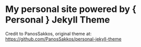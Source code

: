 # My personal site powered by { Personal } Jekyll Theme
Credit to PanosSakkos, original theme at:
https://github.com/PanosSakkos/personal-jekyll-theme
